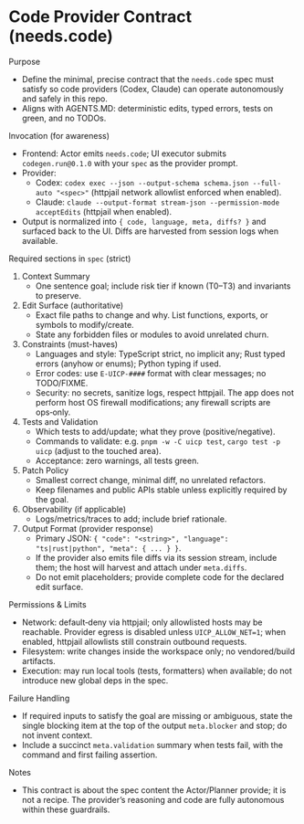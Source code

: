 # Code Provider Contract (needs.code)

Purpose
- Define the minimal, precise contract that the `needs.code` spec must satisfy so code providers (Codex, Claude) can operate autonomously and safely in this repo.
- Aligns with AGENTS.MD: deterministic edits, typed errors, tests on green, and no TODOs.

Invocation (for awareness)
- Frontend: Actor emits `needs.code`; UI executor submits `codegen.run@0.1.0` with your `spec` as the provider prompt.
- Provider: 
  - Codex: `codex exec --json --output-schema schema.json --full-auto "<spec>"` (httpjail network allowlist enforced when enabled).
  - Claude: `claude --output-format stream-json --permission-mode acceptEdits` (httpjail when enabled).
- Output is normalized into `{ code, language, meta, diffs? }` and surfaced back to the UI. Diffs are harvested from session logs when available.

Required sections in `spec` (strict)
1) Context Summary
   - One sentence goal; include risk tier if known (T0–T3) and invariants to preserve.
2) Edit Surface (authoritative)
   - Exact file paths to change and why. List functions, exports, or symbols to modify/create.
   - State any forbidden files or modules to avoid unrelated churn.
3) Constraints (must-haves)
   - Languages and style: TypeScript strict, no implicit any; Rust typed errors (anyhow or enums); Python typing if used.
   - Error codes: use `E-UICP-####` format with clear messages; no TODO/FIXME.
   - Security: no secrets, sanitize logs, respect httpjail. The app does not perform host OS firewall modifications; any firewall scripts are ops‑only.
4) Tests and Validation
   - Which tests to add/update; what they prove (positive/negative).
   - Commands to validate: e.g. `pnpm -w -C uicp test`, `cargo test -p uicp` (adjust to the touched area).
   - Acceptance: zero warnings, all tests green.
5) Patch Policy
   - Smallest correct change, minimal diff, no unrelated refactors.
   - Keep filenames and public APIs stable unless explicitly required by the goal.
6) Observability (if applicable)
   - Logs/metrics/traces to add; include brief rationale.
7) Output Format (provider response)
   - Primary JSON: `{ "code": "<string>", "language": "ts|rust|python", "meta": { ... } }`.
   - If the provider also emits file diffs via its session stream, include them; the host will harvest and attach under `meta.diffs`.
   - Do not emit placeholders; provide complete code for the declared edit surface.

Permissions & Limits
- Network: default‑deny via httpjail; only allowlisted hosts may be reachable. Provider egress is disabled unless `UICP_ALLOW_NET=1`; when enabled, httpjail allowlists still constrain outbound requests.
- Filesystem: write changes inside the workspace only; no vendored/build artifacts.
- Execution: may run local tools (tests, formatters) when available; do not introduce new global deps in the spec.

Failure Handling
- If required inputs to satisfy the goal are missing or ambiguous, state the single blocking item at the top of the output `meta.blocker` and stop; do not invent context.
- Include a succinct `meta.validation` summary when tests fail, with the command and first failing assertion.

Notes
- This contract is about the spec content the Actor/Planner provide; it is not a recipe. The provider’s reasoning and code are fully autonomous within these guardrails.

